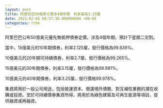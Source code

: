 ```yaml
---
layout: post
title: 阿里巴巴50億美元債涉4個年期　利率最高3.25厘
date: 2021-02-05 08:57:38.000000000 +08:00
categories: rthk
---
```


阿里巴巴公布50億美元優先無抵押債券定價，涉及4個年期，預計下星期二交割。

當中，15億美元的10年期債券，利率2.125厘，發行價格為99.839%。

10億美元的20年期可持續債券，利率2.7厘，發行價格為99.265%。

15億美元的30年期債券，利率3.15厘，發行價格為99.981%。

10億美元的40年期債券，利率3.25厘，發行價格99.978%。

集資將用於一般公司用途，包括營運資本、償還境外債務、對互補性業務的潛在收購或投資。至於可持續債券集資所得，將用於為綠色建築及可再生能源等項目，提供融資或再融資。
